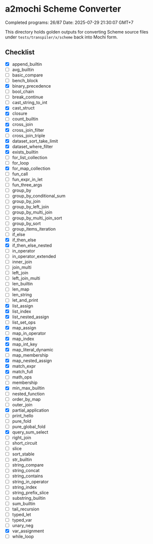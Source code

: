 # a2mochi Scheme Converter

Completed programs: 26/87
Date: 2025-07-29 21:30:07 GMT+7

This directory holds golden outputs for converting Scheme source files under `tests/transpiler/x/scheme` back into Mochi form.

## Checklist
- [x] append_builtin
- [ ] avg_builtin
- [ ] basic_compare
- [ ] bench_block
- [x] binary_precedence
- [ ] bool_chain
- [ ] break_continue
- [ ] cast_string_to_int
- [x] cast_struct
- [x] closure
- [ ] count_builtin
- [x] cross_join
- [x] cross_join_filter
- [ ] cross_join_triple
- [x] dataset_sort_take_limit
- [x] dataset_where_filter
- [x] exists_builtin
- [ ] for_list_collection
- [ ] for_loop
- [x] for_map_collection
- [ ] fun_call
- [ ] fun_expr_in_let
- [ ] fun_three_args
- [ ] group_by
- [ ] group_by_conditional_sum
- [ ] group_by_join
- [ ] group_by_left_join
- [ ] group_by_multi_join
- [ ] group_by_multi_join_sort
- [ ] group_by_sort
- [ ] group_items_iteration
- [ ] if_else
- [x] if_then_else
- [x] if_then_else_nested
- [ ] in_operator
- [ ] in_operator_extended
- [ ] inner_join
- [ ] join_multi
- [ ] left_join
- [ ] left_join_multi
- [ ] len_builtin
- [ ] len_map
- [ ] len_string
- [ ] let_and_print
- [x] list_assign
- [x] list_index
- [x] list_nested_assign
- [ ] list_set_ops
- [x] map_assign
- [ ] map_in_operator
- [x] map_index
- [x] map_int_key
- [x] map_literal_dynamic
- [ ] map_membership
- [x] map_nested_assign
- [x] match_expr
- [x] match_full
- [ ] math_ops
- [ ] membership
- [x] min_max_builtin
- [ ] nested_function
- [ ] order_by_map
- [ ] outer_join
- [x] partial_application
- [ ] print_hello
- [ ] pure_fold
- [ ] pure_global_fold
- [x] query_sum_select
- [ ] right_join
- [ ] short_circuit
- [ ] slice
- [ ] sort_stable
- [ ] str_builtin
- [ ] string_compare
- [ ] string_concat
- [ ] string_contains
- [ ] string_in_operator
- [ ] string_index
- [ ] string_prefix_slice
- [ ] substring_builtin
- [ ] sum_builtin
- [ ] tail_recursion
- [ ] typed_let
- [ ] typed_var
- [ ] unary_neg
- [x] var_assignment
- [ ] while_loop

